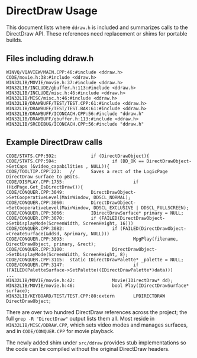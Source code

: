 # DirectDraw Usage

This document lists where `ddraw.h` is included and summarizes calls to the DirectDraw API. These references need replacement or shims for portable builds.

## Files including ddraw.h

```
WINVQ/VQAVIEW/MAIN.CPP:46:#include <ddraw.h>
CODE/movie.h:38:#include <ddraw.h>
WIN32LIB/MOVIE/movie.h:37:#include <ddraw.h>
WIN32LIB/INCLUDE/gbuffer.h:113:#include <ddraw.h>
WIN32LIB/INCLUDE/misc.h:46:#include <ddraw.h>
WIN32LIB/MISC/misc.h:46:#include <ddraw.h>
WIN32LIB/DRAWBUFF/TEST/TEST.CPP:61:#include <ddraw.h>
WIN32LIB/DRAWBUFF/TEST/TEST.BAK:61:#include <ddraw.h>
WIN32LIB/DRAWBUFF/ICONCACH.CPP:56:#include "ddraw.h"
WIN32LIB/DRAWBUFF/gbuffer.h:113:#include <ddraw.h>
WIN32LIB/SRCDEBUG/ICONCACH.CPP:56:#include "ddraw.h"
```

## Example DirectDraw calls

```
CODE/STATS.CPP:592:             if (DirectDrawObject){
CODE/STATS.CPP:594:                     if (DD_OK == DirectDrawObject->GetCaps (&video_capabilities , NULL)){
CODE/TOOLTIP.CPP:223:   //      Saves a rect of the LogicPage DirectDraw surface to pBits.
CODE/DISPLAY.CPP:1755:                          if (HidPage.Get_IsDirectDraw()){
CODE/CONQUER.CPP:3049:          DirectDrawObject->SetCooperativeLevel(MainWindow, DDSCL_NORMAL);
CODE/CONQUER.CPP:3060:          DirectDrawObject->SetCooperativeLevel(MainWindow, DDSCL_EXCLUSIVE | DDSCL_FULLSCREEN);
CODE/CONQUER.CPP:3066:          IDirectDrawSurface* primary = NULL;
CODE/CONQUER.CPP:3070:          if (FAILED(DirectDrawObject->SetDisplayMode(ScreenWidth, ScreenHeight, 16)))
CODE/CONQUER.CPP:3082:                  if (FAILED(DirectDrawObject->CreateSurface(&ddsd, &primary, NULL)))
CODE/CONQUER.CPP:3093:                          MpgPlay(filename, DirectDrawObject, primary, &rect);
CODE/CONQUER.CPP:3100:                  DirectDrawObject->SetDisplayMode(ScreenWidth, ScreenHeight, 8);
CODE/CONQUER.CPP:3115:  static IDirectDrawPalette* _palette = NULL;
CODE/CONQUER.CPP:3147:                          if (FAILED(PaletteSurface->SetPalette((IDirectDrawPalette*)data)))
...
WIN32LIB/MOVIE/movie.h:42:              Movie(IDirectDraw* dd);
WIN32LIB/MOVIE/movie.h:46:              bool Play(IDirectDrawSurface* surface);
WIN32LIB/KEYBOARD/TEST/TEST.CPP:80:extern       LPDIRECTDRAW    DirectDrawObject;
```

There are over two hundred DirectDraw references across the project; the full `grep -R "DirectDraw"` output lists them all. Most reside in `WIN32LIB/MISC/DDRAW.CPP`, which sets video modes and manages surfaces, and in `CODE/CONQUER.CPP` for movie playback.

The newly added shim under `src/ddraw` provides stub implementations so the code can be compiled without the original DirectDraw headers.

